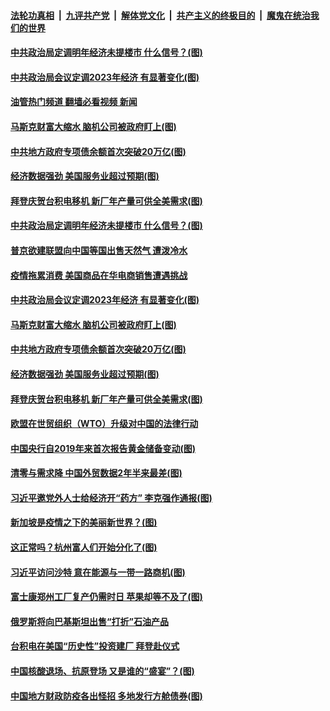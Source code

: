 ####  [法轮功真相](../../../../basic/blob/master/README.md?t=12082231) &nbsp;|&nbsp; [九评共产党](../../../../9ping.md/blob/master/README.md?t=12082231) &nbsp;|&nbsp; [解体党文化](../../../../jtdwh.md/blob/master/README.md?t=12082231)  &nbsp;|&nbsp; [共产主义的终极目的](../../../../gczydzjmd.md/blob/master/README.md?t=12082231) &nbsp;|&nbsp; [魔鬼在统治我们的世界](../../../../mgztzwmdsj.md/blob/master/README.md?t=12082231) 

#### [中共政治局定调明年经济未提楼市 什么信号？(图)](../pages/p5/1023653.md?t=12082231) 

#### [中共政治局会议定调2023年经济 有显著变化(图)](../pages/p5/1023569.md?t=12082231) 

#### [油管热门频道 翻墙必看视频 新闻](http://129.146.143.75:81/youtube.html?12082231)

#### [马斯克财富大缩水 脑机公司被政府盯上(图)](../pages/p5/1023589.md?t=12082231) 

#### [中共地方政府专项债余额首次突破20万亿(图)](../pages/p5/1023586.md?t=12082231) 

#### [经济数据强劲 美国服务业超过预期(图)](../pages/p5/1023585.md?t=12082231) 

#### [拜登庆贺台积电移机 新厂年产量可供全美需求(图)](../pages/p5/1023583.md?t=12082231) 

#### [中共政治局定调明年经济未提楼市 什么信号？(图)](../pages/p5/1023653.md?t=12082231) 

#### [普京欲建联盟向中国等国出售天然气 遭泼冷水](../pages/p5/1023651.md?t=12082231) 

#### [疫情拖累消费 美国商品在华电商销售遭遇挑战](../pages/p5/1023648.md?t=12082231) 

#### [中共政治局会议定调2023年经济 有显著变化(图)](../pages/p5/1023569.md?t=12082231) 

#### [马斯克财富大缩水 脑机公司被政府盯上(图)](../pages/p5/1023589.md?t=12082231) 

#### [中共地方政府专项债余额首次突破20万亿(图)](../pages/p5/1023586.md?t=12082231) 

#### [经济数据强劲 美国服务业超过预期(图)](../pages/p5/1023585.md?t=12082231) 

#### [拜登庆贺台积电移机 新厂年产量可供全美需求(图)](../pages/p5/1023583.md?t=12082231) 

#### [欧盟在世贸组织（WTO）升级对中国的法律行动](../pages/p5/1023576.md?t=12082231) 

#### [中国央行自2019年来首次报告黄金储备变动(图)](../pages/p5/1023575.md?t=12082231) 

#### [清零与需求降 中国外贸数据2年半来最差(图)](../pages/p5/1023541.md?t=12082231) 

#### [习近平邀党外人士给经济开“药方” 李克强作通报(图)](../pages/p5/1023559.md?t=12082231) 

#### [新加坡是疫情之下的美丽新世界？(图)](../pages/p5/1023523.md?t=12082231) 

#### [这正常吗？杭州富人们开始分化了(图)](../pages/p5/1023517.md?t=12082231) 

#### [习近平访问沙特 意在能源与一带一路商机(图)](../pages/p5/1023476.md?t=12082231) 

#### [富士康郑州工厂复产仍需时日 苹果却等不及了(图)](../pages/p5/1023487.md?t=12082231) 

#### [俄罗斯将向巴基斯坦出售“打折”石油产品](../pages/p5/1023482.md?t=12082231) 

#### [台积电在美国“历史性”投资建厂 拜登赴仪式](../pages/p5/1023481.md?t=12082231) 

#### [中国核酸退场、抗原登场 又是谁的“盛宴”？(图)](../pages/p5/1023475.md?t=12082231) 

#### [中国地方财政防疫各出怪招 多地发行方舱债券(图)](../pages/p5/1023473.md?t=12082231) 

<img src='http://gfw-breaker.win/goodnews/indexes/p5.md' width='0px' height='0px'/>
